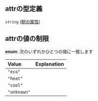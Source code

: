 ## attrの型定義

`string` ([駅の属性](station-駅オブジェクト-properties-駅の属性.md))

## attrの値の制限

**enum**: 次のいずれかひとつの値に一致します

| Value       | Explanation |
| :---------- | :---------- |
| `"eco"`     |             |
| `"heat"`    |             |
| `"cool"`    |             |
| `"unknown"` |             |
